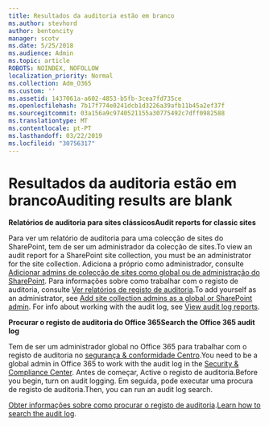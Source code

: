 ```yaml
---
title: Resultados da auditoria estão em branco
ms.author: stevhord
author: bentoncity
manager: scotv
ms.date: 5/25/2018
ms.audience: Admin
ms.topic: article
ROBOTS: NOINDEX, NOFOLLOW
localization_priority: Normal
ms.collection: Adm_O365
ms.custom: ''
ms.assetid: 1437061a-a602-4853-b5fb-3cea7fd735ce
ms.openlocfilehash: 7b17f774e0241dcb1d3226a39afb11b45a2ef37f
ms.sourcegitcommit: 03a156a9c9740521155a30775492c7dff0982588
ms.translationtype: MT
ms.contentlocale: pt-PT
ms.lasthandoff: 03/22/2019
ms.locfileid: "30756317"
---
```

# <a name="auditing-results-are-blank"></a><span data-ttu-id="d6e5d-102">Resultados da auditoria estão em branco</span><span class="sxs-lookup"><span data-stu-id="d6e5d-102">Auditing results are blank</span></span>

 <span data-ttu-id="d6e5d-103">**Relatórios de auditoria para sites clássicos**</span><span class="sxs-lookup"><span data-stu-id="d6e5d-103">**Audit reports for classic sites**</span></span>
  
<span data-ttu-id="d6e5d-104">Para ver um relatório de auditoria para uma colecção de sites do SharePoint, tem de ser um administrador da colecção de sites.</span><span class="sxs-lookup"><span data-stu-id="d6e5d-104">To view an audit report for a SharePoint site collection, you must be an administrator for the site collection.</span></span> <span data-ttu-id="d6e5d-105">Adiciona a próprio como administrador, consulte [Adicionar admins de colecção de sites como global ou de administração do SharePoint](https://go.microsoft.com/fwlink/?linkid=869390). Para informações sobre como trabalhar com o registo de auditoria, consulte [Ver relatórios de registo de auditoria](https://go.microsoft.com/fwlink/?linkid=395237).</span><span class="sxs-lookup"><span data-stu-id="d6e5d-105">To add yourself as an administrator, see [Add site collection admins as a global or SharePoint admin](https://go.microsoft.com/fwlink/?linkid=869390). For info about working with the audit log, see [View audit log reports](https://go.microsoft.com/fwlink/?linkid=395237).</span></span> 
  
 <span data-ttu-id="d6e5d-106">**Procurar o registo de auditoria do Office 365**</span><span class="sxs-lookup"><span data-stu-id="d6e5d-106">**Search the Office 365 audit log**</span></span>
  
<span data-ttu-id="d6e5d-107">Tem de ser um administrador global no Office 365 para trabalhar com o registo de auditoria no [segurança &amp; conformidade Centro](https://protection.office.com).</span><span class="sxs-lookup"><span data-stu-id="d6e5d-107">You need to be a global admin in Office 365 to work with the audit log in the [Security &amp; Compliance Center](https://protection.office.com).</span></span> <span data-ttu-id="d6e5d-108">Antes de começar, Active o registo de auditoria.</span><span class="sxs-lookup"><span data-stu-id="d6e5d-108">Before you begin, turn on audit logging.</span></span> <span data-ttu-id="d6e5d-109">Em seguida, pode executar uma procura de registo de auditoria.</span><span class="sxs-lookup"><span data-stu-id="d6e5d-109">Then, you can run an audit log search.</span></span> 
  
<span data-ttu-id="d6e5d-110">[Obter informações sobre como procurar o registo de auditoria](https://go.microsoft.com/fwlink/?linkid=708432).</span><span class="sxs-lookup"><span data-stu-id="d6e5d-110">[Learn how to search the audit log](https://go.microsoft.com/fwlink/?linkid=708432).</span></span>
  

